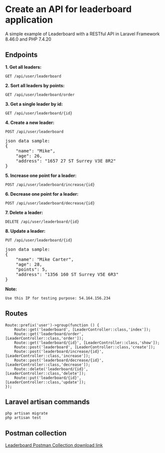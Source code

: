 # Create an API for leaderboard application

A simple example of Leaderboard with a RESTful API in Laravel Framework 8.46.0 and PHP 7.4.20

## Endpoints

**1. Get all leaders:**

`GET /api/user/leaderboard`

**2. Sort all leaders by points:**

`GET /api/user/leaderboard/order`

**3. Get a single leader by id:**

`GET /api/user/leaderboard/{id}`

**4. Create a new leader:**

`POST /api/user/leaderboard`
<pre>
json data sample:
{
    "name": "Mike",
    "age": 26,
    "address": "1657 27 ST Surrey V3E 8R2"
}
</pre>

**5. Increase one point for a leader:**

`POST /api/user/leaderboard/increase/{id}`

**6. Decrease one point for a leader:**

`POST /api/user/leaderboard/decrease/{id}`

**7. Delete a leader:**

`DELETE /api/user/leaderboard/{id}`

**8. Update a leader:**

`PUT /api/user/leaderboard/{id}`
<pre>
json data sample:
{
    "name": "Mike Carter",
    "age": 28,
    "points": 5,
    "address": "1356 160 ST Surrey V5E 6R3"
}
</pre>

**Note:**

`Use this IP for testing purpose: 54.164.156.234`

## Routes

```
Route::prefix('user')->group(function () {
    Route::get('leaderboard', [LeaderController::class,'index']);
    Route::get('leaderboard/order', [LeaderController::class,'order']);
    Route::get('leaderboard/{id}', [LeaderController::class,'show']);
    Route::post('leaderboard', [LeaderController::class,'create']);
    Route::post('leaderboard/increase/{id}', [LeaderController::class,'increase']);
    Route::post('leaderboard/decrease/{id}', [LeaderController::class,'decrease']);
    Route::delete('leaderboard/{id}', [LeaderController::class,'delete']);
    Route::put('leaderboard/{id}', [LeaderController::class,'update']);
});
```

## Laravel artisan commands

```
php artisan migrate
php artisan test 
```

## Postman collection
[Leaderboard Postman Collection download link](https://drive.google.com/file/d/1xa8p2vt-hdz-JGwlE9RThq0YWAzz02Oi/view?usp=sharing)
